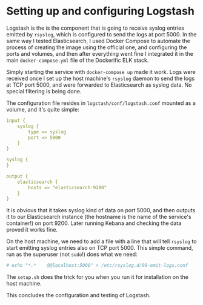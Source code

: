 # Setting up and configuring Logstash

Logstash is the is the component that is going to receive syslog entries emitted by `rsyslog`, which is configured to send the logs at port 5000.  In the same way I tested Elasticsearch, I used Docker Compose to automate the process of creating the image using the official one, and configuring the ports and volumes, and then after everything went fine I integrated it in the main `docker-compose.yml` file of the Dockerific ELK stack.

Simply starting the service with `docker-compose up` made it work. Logs were received once I set up the host machine's `rsyslog` daemon to send the logs at TCP port 5000, and were forwarded to Elasticsearch as syslog data. No special filtering is being done.

The configuration file resides in `logstash/conf/logstash.conf` mounted as a volume, and it's quite simple:

```yaml
input {
    syslog {
        type => syslog
        port => 5000
    }
}

syslog {
}

output {
    elasticsearch {
        hosts => "elasticsearch:9200"
    }
}

```

It is obvious that it takes syslog kind of data on port 5000, and then outputs it to our Elasticsearch instance (the hostname is the name of the service's container!) on port 9200. Later running Kebana and checking the data proved it works fine.

On the host machine, we need to add a file with a line that will tell `rsyslog` to start emitting syslog entries also on TCP port 5000. This simple command, run as the superuser (not `sudo`!) does what we need:

```sh
# echo "*.*    @@localhost:5000" > /etc/rsyslog.d/99-emit-logs.conf
```

The `setup.sh` does the trick for you when you run it for installation on the host machine.

This concludes the configuration and testing of Logstash.
